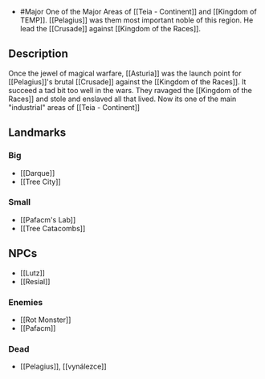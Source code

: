 - #Major
One of the Major Areas of [[Teia - Continent]] and [[Kingdom of TEMP]]. [[Pelagius]] was them most important noble of this region. He lead the [[Crusade]] against [[Kingdom of the Races]].
## Description
Once the jewel of magical warfare, [[Asturia]] was the launch point for [[Pelagius]]'s brutal [[Crusade]] against the [[Kingdom of the Races]]. It succeed a tad bit too well in the wars. They ravaged the [[Kingdom of the Races]] and stole and enslaved all that lived. Now its one of the main "industrial" areas of [[Teia - Continent]]
## Landmarks
### Big
- [[Darque]]
- [[Tree City]]
### Small
- [[Pafacm's Lab]]
- [[Tree Catacombs]]
## NPCs
- [[Lutz]]
- [[Resial]]
### Enemies
- [[Rot Monster]]
- [[Pafacm]]
### Dead
- [[Pelagius]], [[vynálezce]]